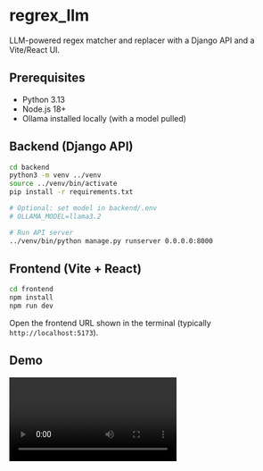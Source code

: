# regrex_llm
LLM-powered regex matcher and replacer with a Django API and a Vite/React UI.

## Prerequisites
- Python 3.13
- Node.js 18+
- Ollama installed locally (with a model pulled)

## Backend (Django API)
```bash
cd backend
python3 -m venv ../venv
source ../venv/bin/activate
pip install -r requirements.txt

# Optional: set model in backend/.env
# OLLAMA_MODEL=llama3.2

# Run API server
../venv/bin/python manage.py runserver 0.0.0.0:8000 
```

## Frontend (Vite + React)
```bash
cd frontend
npm install
npm run dev 
```

Open the frontend URL shown in the terminal (typically `http://localhost:5173`).


## Demo
<video src="[./asset/demo.mp4](https://github.com/dontouchme1/regrex_llm/blob/main/asset/demo.mp4)"> </video>

